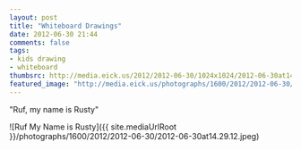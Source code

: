 ```yaml
---
layout: post
title: "Whiteboard Drawings"
date: 2012-06-30 21:44
comments: false
tags:
- kids drawing
- whiteboard
thumbsrc: http://media.eick.us/2012/2012-06-30/1024x1024/2012-06-30at14.29.12.jpeg
featured_image: "http://media.eick.us/photographs/1600/2012/2012-06-30/2012-06-30at14.29.12.jpeg"
---
```


<!-- blockquote  -->
"Ruf, my name is Rusty"
<!-- endblockquote  -->

![Ruf My Name is Rusty]({{ site.mediaUrlRoot }}/photographs/1600/2012/2012-06-30/2012-06-30at14.29.12.jpeg)


